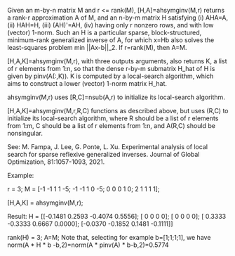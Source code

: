 Given an  m-by-n matrix M and r <= rank(M), 
[H,A]=ahsymginv(M,r) returns a rank-r approximation A of M, and an n-by-m
matrix H satisfying (i) AHA=A, (ii) HAH=H, (iii) (AH)'=AH, (iv) having only r
nonzero rows, and with low (vector) 1-norm. Such an H is a particular 
sparse, block-structured, minimum-rank generalized inverse of A, for which 
x=Hb also solves the least-squares problem min ||Ax-b||_2. If r=rank(M), then A=M.

[H,A,K]=ahsymginv(M,r), with three outputs arguments, also returns K, a list of 
r elements from 1:n, so that the dense r-by-m submatrix H_hat of H is given by 
pinv(A(:,K)). K is computed by a local-search algorithm, which aims to construct 
a lower (vector) 1-norm  matrix H_hat.

ahsymginv(M,r) uses [R,C]=nsub(A,r) to initialize its local-search algorithm.

[H,A,K]=ahsymginv(M,r,R,C) functions as described above, but uses (R,C) to initialize 
its local-search algorithm, where R should be a list of r elements from 1:m, 
C should be a list of r elements from 1:n, and A(R,C) should be nonsingular.

See: M. Fampa, J. Lee, G. Ponte, L. Xu. Experimental analysis of 
local search for sparse reflexive generalized inverses. Journal of 
Global Optimization, 81:1057-1093, 2021. 

Example:

r = 3; 
M = [-1 -1 1 1 -5; -1 -1 1 0 -5; 0 0 0 1 0; 2 1 1 1 1];

[H,A,K] = ahsymginv(M,r);

Result:
  H =  [[-0.1481    0.2593   -0.4074    0.5556];
        [ 0         0         0         0];
        [ 0         0         0         0];
        [ 0.3333   -0.3333    0.6667    0.0000];
        [-0.0370   -0.1852    0.1481   -0.1111]]   

  rank(H) = 3;
  A=M;
Note that, selecting for example b=[1;1;1;1], we have
norm(A * H * b -b,2)=norm(A * pinv(A) * b-b,2)=0.5774
